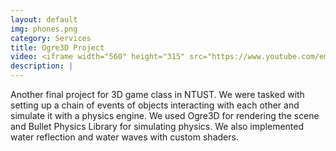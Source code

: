 ```yaml
---
layout: default
img: phones.png
category: Services
title: Ogre3D Project
video: <iframe width="560" height="315" src="https://www.youtube.com/embed/I2-LNI1SkkU" frameborder="0" allowfullscreen></iframe>
description: |
---
```

Another final project for 3D game class in NTUST. We were tasked with setting up a chain of events of objects interacting with each other and simulate it with a physics engine. We used Ogre3D for rendering the scene and Bullet Physics Library for simulating physics. We also implemented water reflection and water waves with custom shaders.